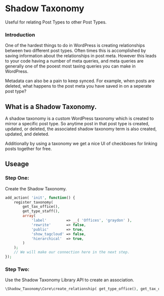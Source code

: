 # Shadow Taxonomy
Useful for relating Post Types to other Post Types.

### Introduction
One of the hardest things to do in WordPress is creating relationships between two different post types. Often times
this is accomplished by saving information about the relationships in post meta. However this leads to your code having
a number of meta queries, and meta queries are generally one of the pooest most taxing queries you can make in WordPress.

Metadata can also be a pain to keep synced. For example, when posts are deleted, what happens to the post meta you have
saved in on a seperate post type?

## What is a Shadow Taxonomy.
A shadow taxonomy is a custom WordPress taxonomy which is created to mirror a specific post type. So anytime post in that
post type is created, updated, or deleted, the associated shadow taxonomy term is also created, updated, and deleted.

Additionally by using a taxonomy we get a nice UI of checkboxes for linking posts together for free. 

## Useage

### Step One:
Create the Shadow Taxonomy.
```php
add_action( 'init', function() {
	register_taxonomy(
		get_tax_office(),
		get_type_staff(),
		array(
			'label'         => __( 'Offices', 'graydon' ),
			'rewrite'       => false,
			'public'        => true,
			'show_tagcloud' => false,
			'hierarchical'  => true,
		)
	);
    // We will make our connection here in the next step.
});
```

### Step Two:
Use the Shadow Taxonomy Library API to create an association.
```php
\Shadow_Taxonomy\Core\create_relationship( get_type_office(), get_tax_office() );
```

